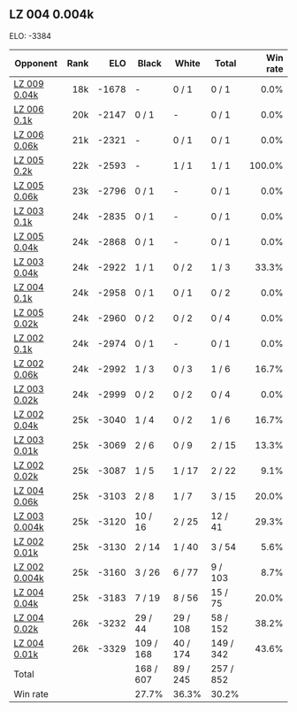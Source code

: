 ## LZ 004 0.004k ##

ELO: -3384

Opponent | Rank | ELO | Black | White | Total | Win rate
---------|-----:|----:|-------|-------|-------|-------:
[LZ 009 0.04k](LZ%20009%200.04k.md) | 18k | -1678 | - | 0 / 1 | 0 / 1 | 0.0%
[LZ 006 0.1k](LZ%20006%200.1k.md) | 20k | -2147 | 0 / 1 | - | 0 / 1 | 0.0%
[LZ 006 0.06k](LZ%20006%200.06k.md) | 21k | -2321 | - | 0 / 1 | 0 / 1 | 0.0%
[LZ 005 0.2k](LZ%20005%200.2k.md) | 22k | -2593 | - | 1 / 1 | 1 / 1 | 100.0%
[LZ 005 0.06k](LZ%20005%200.06k.md) | 23k | -2796 | 0 / 1 | - | 0 / 1 | 0.0%
[LZ 003 0.1k](LZ%20003%200.1k.md) | 24k | -2835 | 0 / 1 | - | 0 / 1 | 0.0%
[LZ 005 0.04k](LZ%20005%200.04k.md) | 24k | -2868 | 0 / 1 | - | 0 / 1 | 0.0%
[LZ 003 0.04k](LZ%20003%200.04k.md) | 24k | -2922 | 1 / 1 | 0 / 2 | 1 / 3 | 33.3%
[LZ 004 0.1k](LZ%20004%200.1k.md) | 24k | -2958 | 0 / 1 | 0 / 1 | 0 / 2 | 0.0%
[LZ 005 0.02k](LZ%20005%200.02k.md) | 24k | -2960 | 0 / 2 | 0 / 2 | 0 / 4 | 0.0%
[LZ 002 0.1k](LZ%20002%200.1k.md) | 24k | -2974 | 0 / 1 | - | 0 / 1 | 0.0%
[LZ 002 0.06k](LZ%20002%200.06k.md) | 24k | -2992 | 1 / 3 | 0 / 3 | 1 / 6 | 16.7%
[LZ 003 0.02k](LZ%20003%200.02k.md) | 24k | -2999 | 0 / 2 | 0 / 2 | 0 / 4 | 0.0%
[LZ 002 0.04k](LZ%20002%200.04k.md) | 25k | -3040 | 1 / 4 | 0 / 2 | 1 / 6 | 16.7%
[LZ 003 0.01k](LZ%20003%200.01k.md) | 25k | -3069 | 2 / 6 | 0 / 9 | 2 / 15 | 13.3%
[LZ 002 0.02k](LZ%20002%200.02k.md) | 25k | -3087 | 1 / 5 | 1 / 17 | 2 / 22 | 9.1%
[LZ 004 0.06k](LZ%20004%200.06k.md) | 25k | -3103 | 2 / 8 | 1 / 7 | 3 / 15 | 20.0%
[LZ 003 0.004k](LZ%20003%200.004k.md) | 25k | -3120 | 10 / 16 | 2 / 25 | 12 / 41 | 29.3%
[LZ 002 0.01k](LZ%20002%200.01k.md) | 25k | -3130 | 2 / 14 | 1 / 40 | 3 / 54 | 5.6%
[LZ 002 0.004k](LZ%20002%200.004k.md) | 25k | -3160 | 3 / 26 | 6 / 77 | 9 / 103 | 8.7%
[LZ 004 0.04k](LZ%20004%200.04k.md) | 25k | -3183 | 7 / 19 | 8 / 56 | 15 / 75 | 20.0%
[LZ 004 0.02k](LZ%20004%200.02k.md) | 26k | -3232 | 29 / 44 | 29 / 108 | 58 / 152 | 38.2%
[LZ 004 0.01k](LZ%20004%200.01k.md) | 26k | -3329 | 109 / 168 | 40 / 174 | 149 / 342 | 43.6%
Total | | | 168 / 607 | 89 / 245 | 257 / 852 | 
Win rate| | | 27.7% | 36.3% | 30.2% | 
